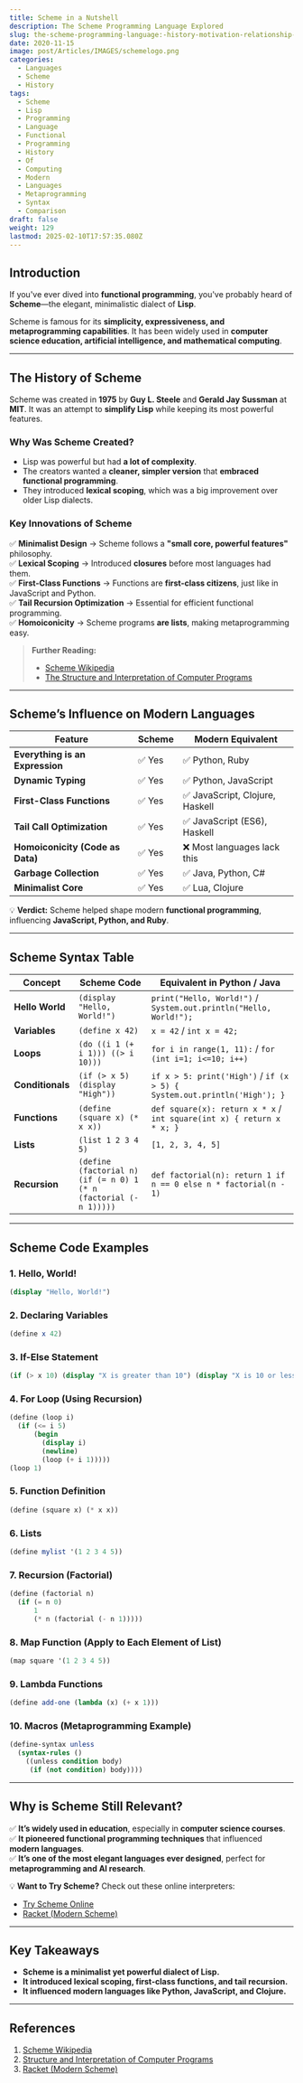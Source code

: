 ```yaml
---
title: Scheme in a Nutshell
description: The Scheme Programming Language Explored
slug: the-scheme-programming-language:-history-motivation-relationship-to-modern-languages-and-10-code-examples
date: 2020-11-15
image: post/Articles/IMAGES/schemelogo.png
categories:
  - Languages
  - Scheme
  - History
tags:
  - Scheme
  - Lisp
  - Programming
  - Language
  - Functional
  - Programming
  - History
  - Of
  - Computing
  - Modern
  - Languages
  - Metaprogramming
  - Syntax
  - Comparison
draft: false
weight: 129
lastmod: 2025-02-10T17:57:35.080Z
---
```

<!-- 
# The Scheme Programming Language: History, Motivation, Relationship to Modern Languages, and 10 Code Examples
-->

## Introduction

If you've ever dived into **functional programming**, you've probably heard of **Scheme**—the elegant, minimalistic dialect of **Lisp**.

Scheme is famous for its **simplicity, expressiveness, and metaprogramming capabilities**. It has been widely used in **computer science education, artificial intelligence, and mathematical computing**.

<!-- 
In this article, we’ll explore:  

- The **history and motivation** behind Scheme.  
- How it influenced **modern programming languages**.  
- **10 real code examples** of Scheme in action.  
- A **table of Scheme syntax** compared to modern languages.  
-->

***

## The History of Scheme

Scheme was created in **1975** by **Guy L. Steele** and **Gerald Jay Sussman** at **MIT**. It was an attempt to **simplify Lisp** while keeping its most powerful features.

### **Why Was Scheme Created?**

* Lisp was powerful but had **a lot of complexity**.
* The creators wanted a **cleaner, simpler version** that **embraced functional programming**.
* They introduced **lexical scoping**, which was a big improvement over older Lisp dialects.

### **Key Innovations of Scheme**

✅ **Minimalist Design** → Scheme follows a **"small core, powerful features"** philosophy.\
✅ **Lexical Scoping** → Introduced **closures** before most languages had them.\
✅ **First-Class Functions** → Functions are **first-class citizens**, just like in JavaScript and Python.\
✅ **Tail Recursion Optimization** → Essential for efficient functional programming.\
✅ **Homoiconicity** → Scheme programs **are lists**, making metaprogramming easy.

> **Further Reading:**
>
> * [Scheme Wikipedia](https://en.wikipedia.org/wiki/Scheme_\(programming_language\))
> * [The Structure and Interpretation of Computer Programs](https://mitpress.mit.edu/sites/default/files/sicp/full-text/book/book.html)

***

## Scheme’s Influence on Modern Languages

| Feature                          | Scheme | Modern Equivalent              |
| -------------------------------- | ------ | ------------------------------ |
| **Everything is an Expression**  | ✅ Yes  | ✅ Python, Ruby                 |
| **Dynamic Typing**               | ✅ Yes  | ✅ Python, JavaScript           |
| **First-Class Functions**        | ✅ Yes  | ✅ JavaScript, Clojure, Haskell |
| **Tail Call Optimization**       | ✅ Yes  | ✅ JavaScript (ES6), Haskell    |
| **Homoiconicity (Code as Data)** | ✅ Yes  | ❌ Most languages lack this     |
| **Garbage Collection**           | ✅ Yes  | ✅ Java, Python, C#             |
| **Minimalist Core**              | ✅ Yes  | ✅ Lua, Clojure                 |

💡 **Verdict:** Scheme helped shape modern **functional programming**, influencing **JavaScript, Python, and Ruby**.

***

## Scheme Syntax Table

| Concept          | Scheme Code                                                       | Equivalent in Python / Java                                              |
| ---------------- | ----------------------------------------------------------------- | ------------------------------------------------------------------------ |
| **Hello World**  | `(display "Hello, World!")`                                       | `print("Hello, World!")` / `System.out.println("Hello, World!");`        |
| **Variables**    | `(define x 42)`                                                   | `x = 42` / `int x = 42;`                                                 |
| **Loops**        | `(do ((i 1 (+ i 1))) ((> i 10)))`                                 | `for i in range(1, 11):` / `for (int i=1; i<=10; i++)`                   |
| **Conditionals** | `(if (> x 5) (display "High"))`                                   | `if x > 5: print('High')` / `if (x > 5) { System.out.println('High'); }` |
| **Functions**    | `(define (square x) (* x x))`                                     | `def square(x): return x * x` / `int square(int x) { return x * x; }`    |
| **Lists**        | `(list 1 2 3 4 5)`                                                | `[1, 2, 3, 4, 5]`                                                        |
| **Recursion**    | `(define (factorial n) (if (= n 0) 1 (* n (factorial (- n 1)))))` | `def factorial(n): return 1 if n == 0 else n * factorial(n - 1)`         |

***

## Scheme Code Examples

### **1. Hello, World!**

```scheme
(display "Hello, World!")
```

### **2. Declaring Variables**

```scheme
(define x 42)
```

### **3. If-Else Statement**

```scheme
(if (> x 10) (display "X is greater than 10") (display "X is 10 or less"))
```

### **4. For Loop (Using Recursion)**

```scheme
(define (loop i)
  (if (<= i 5)
      (begin
        (display i)
        (newline)
        (loop (+ i 1)))))
(loop 1)
```

### **5. Function Definition**

```scheme
(define (square x) (* x x))
```

### **6. Lists**

```scheme
(define mylist '(1 2 3 4 5))
```

### **7. Recursion (Factorial)**

```scheme
(define (factorial n)
  (if (= n 0)
      1
      (* n (factorial (- n 1)))))
```

### **8. Map Function (Apply to Each Element of List)**

```scheme
(map square '(1 2 3 4 5))
```

### **9. Lambda Functions**

```scheme
(define add-one (lambda (x) (+ x 1)))
```

### **10. Macros (Metaprogramming Example)**

```scheme
(define-syntax unless
  (syntax-rules ()
    ((unless condition body)
     (if (not condition) body))))
```

***

## Why is Scheme Still Relevant?

✅ **It’s widely used in education**, especially in **computer science courses**.\
✅ **It pioneered functional programming techniques** that influenced **modern languages**.\
✅ **It’s one of the most elegant languages ever designed**, perfect for **metaprogramming and AI research**.

💡 **Want to Try Scheme?** Check out these online interpreters:

* [Try Scheme Online](https://repl.it/languages/scheme)
* [Racket (Modern Scheme)](https://racket-lang.org/)

***

## Key Takeaways

* **Scheme is a minimalist yet powerful dialect of Lisp.**
* **It introduced lexical scoping, first-class functions, and tail recursion.**
* **It influenced modern languages like Python, JavaScript, and Clojure.**

***

## References

1. [Scheme Wikipedia](https://en.wikipedia.org/wiki/Scheme_\(programming_language\))
2. [Structure and Interpretation of Computer Programs](https://mitpress.mit.edu/sites/default/files/sicp/full-text/book/book.html)
3. [Racket (Modern Scheme)](https://racket-lang.org/)
